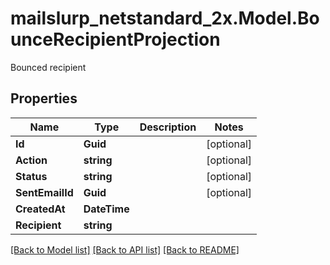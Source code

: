 # mailslurp_netstandard_2x.Model.BounceRecipientProjection
Bounced recipient

## Properties

Name | Type | Description | Notes
------------ | ------------- | ------------- | -------------
**Id** | **Guid** |  | [optional] 
**Action** | **string** |  | [optional] 
**Status** | **string** |  | [optional] 
**SentEmailId** | **Guid** |  | [optional] 
**CreatedAt** | **DateTime** |  | 
**Recipient** | **string** |  | 

[[Back to Model list]](../README#documentation-for-models) [[Back to API list]](../README#documentation-for-api-endpoints) [[Back to README]](../README)

